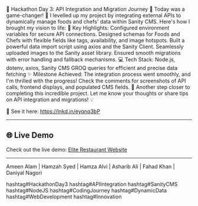 🌟 Hackathon Day 3: API Integration and Migration Journey 🌟
Today was a game-changer! 🚀 I levelled up my project by integrating external APIs to dynamically manage foods and chefs' data within Sanity CMS. Here's how I brought my vision to life:
🔹 Key Highlights:
Configured environment variables for secure API connections.
Designed schemas for Foods and Chefs with flexible fields like tags, availability, and image hotspots.
Built a powerful data import script using axios and the Sanity Client.
Seamlessly uploaded images to the Sanity asset library.
Ensured smooth migrations with error handling and fallback mechanisms.
💻 Tech Stack:
Node.js, dotenv, axios, Sanity CMS
GROQ queries for efficient and precise data fetching
✨ Milestone Achieved:
 The integration process went smoothly, and I'm thrilled with the progress! Check the comments for screenshots of API calls, frontend displays, and populated CMS fields. 📸
Another step closer to completing this incredible project. Let me know your thoughts or share tips on API integration and migrations! 💡
 
📸 See it here: https://lnkd.in/eyqnq3bP 

---

## 🌐 Live Demo

Check out the live demo: [Elite Restaurant Website](https://hackathon-3-marketplace-builder.vercel.app/)

---

 
Ameen Alam | Hamzah Syed | Hamza Alvi | Asharib Ali | Fahad Khan | Daniyal Nagori


hashtag#HackathonDay3 hashtag#APIIntegration hashtag#SanityCMS hashtag#NodeJS hashtag#CodingJourney hashtag#DynamicData hashtag#WebDevelopment hashtag#Innovation
